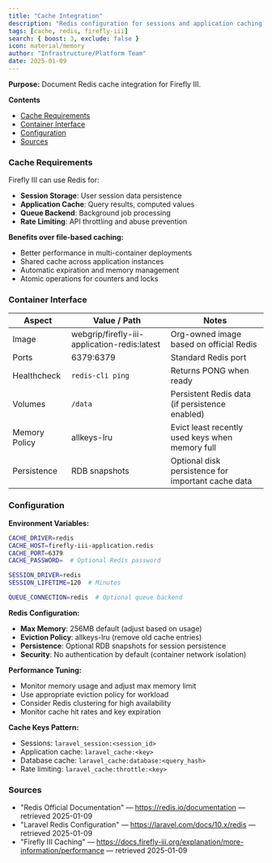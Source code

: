 ```yaml
---
title: "Cache Integration"
description: "Redis configuration for sessions and application caching."
tags: [cache, redis, firefly-iii]
search: { boost: 3, exclude: false }
icon: material/memory
author: "Infrastructure/Platform Team"
date: 2025-01-09
---
```


**Purpose:** Document Redis cache integration for Firefly III.

**Contents**
- [Cache Requirements](#cache-requirements)
- [Container Interface](#container-interface)
- [Configuration](#configuration)
- [Sources](#sources)

### Cache Requirements

Firefly III can use Redis for:
- **Session Storage**: User session data persistence
- **Application Cache**: Query results, computed values
- **Queue Backend**: Background job processing
- **Rate Limiting**: API throttling and abuse prevention

**Benefits over file-based caching:**
- Better performance in multi-container deployments
- Shared cache across application instances
- Automatic expiration and memory management
- Atomic operations for counters and locks

### Container Interface

| Aspect | Value / Path | Notes |
|-------|---------------|-------|
| Image | webgrip/firefly-iii-application-redis:latest | Org-owned image based on official Redis |
| Ports | 6379:6379 | Standard Redis port |
| Healthcheck | `redis-cli ping` | Returns PONG when ready |
| Volumes | `/data` | Persistent Redis data (if persistence enabled) |
| Memory Policy | allkeys-lru | Evict least recently used keys when memory full |
| Persistence | RDB snapshots | Optional disk persistence for important cache data |

### Configuration

**Environment Variables:**
```bash
CACHE_DRIVER=redis
CACHE_HOST=firefly-iii-application.redis
CACHE_PORT=6379
CACHE_PASSWORD=  # Optional Redis password

SESSION_DRIVER=redis
SESSION_LIFETIME=120  # Minutes

QUEUE_CONNECTION=redis  # Optional queue backend
```

**Redis Configuration:**
- **Max Memory**: 256MB default (adjust based on usage)
- **Eviction Policy**: allkeys-lru (remove old cache entries)
- **Persistence**: Optional RDB snapshots for session persistence
- **Security**: No authentication by default (container network isolation)

**Performance Tuning:**
- Monitor memory usage and adjust max memory limit
- Use appropriate eviction policy for workload
- Consider Redis clustering for high availability
- Monitor cache hit rates and key expiration

**Cache Keys Pattern:**
- Sessions: `laravel_session:<session_id>`
- Application cache: `laravel_cache:<key>`
- Database cache: `laravel_cache:database:<query_hash>`
- Rate limiting: `laravel_cache:throttle:<key>`

### Sources
- "Redis Official Documentation" — https://redis.io/documentation — retrieved 2025-01-09
- "Laravel Redis Configuration" — https://laravel.com/docs/10.x/redis — retrieved 2025-01-09
- "Firefly III Caching" — https://docs.firefly-iii.org/explanation/more-information/performance — retrieved 2025-01-09

<!-- ai-docs-metadata
{"last_audit":"2025-01-09","fingerprints":{"sources":{"https://redis.io/documentation":"sha256:pending","https://laravel.com/docs/10.x/redis":"sha256:pending","https://docs.firefly-iii.org/explanation/more-information/performance":"sha256:pending"},"sections":{"cache-integration":"sha256:pending"}}}
-->